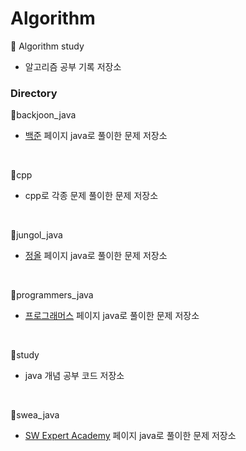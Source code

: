 # Algorithm
🤞 Algorithm study
- 알고리즘 공부 기록 저장소

### Directory
📁backjoon_java
- [백준](https://www.acmicpc.net/) 페이지 java로 풀이한 문제 저장소
</br>

📁cpp
- cpp로 각종 문제 풀이한 문제 저장소
</br>

📁jungol_java
- [정올](http://www.jungol.co.kr/) 페이지 java로 풀이한 문제 저장소
</br>

📁programmers_java
- [프로그래머스](https://programmers.co.kr/) 페이지 java로 풀이한 문제 저장소
</br>

📁study
- java 개념 공부 코드 저장소

</br>

📁swea_java
- [SW Expert Academy](https://swexpertacademy.com/main/main.do) 페이지 java로 풀이한 문제 저장소

